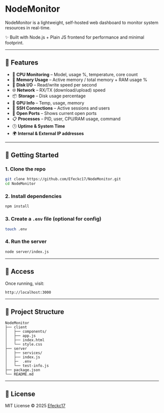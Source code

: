 # NodeMonitor

NodeMonitor is a lightweight, self-hosted web dashboard to monitor system resources in real-time.

✨ Built with Node.js + Plain JS frontend for performance and minimal footprint.

---

## 🔧 Features

- 🧠 **CPU Monitoring** – Model, usage %, temperature, core count
- 🧊 **Memory Usage** – Active memory / total memory + RAM usage %
- 💽 **Disk I/O** – Read/write speed per second
- 🌐 **Network** – RX/TX (download/upload) speed
- 📦 **Storage** – Disk usage percentage
- 🧯 **GPU Info** – Temp, usage, memory
- 🔐 **SSH Connections** – Active sessions and users
- 🚪 **Open Ports** – Shows current open ports
- 📋 **Processes** – PID, user, CPU/RAM usage, command
- 🕒 **Uptime & System Time**
- 🌍 **Internal & External IP addresses**

---

## 🚀 Getting Started

### 1. Clone the repo

```bash
git clone https://github.com/Efeckc17/NodeMonitor.git
cd NodeMonitor
```

### 2. Install dependencies

```bash
npm install
```

### 3. Create a `.env` file (optional for config)

```bash
touch .env
```

### 4. Run the server

```bash
node server/index.js
```

---

## 📡 Access

Once running, visit:

```
http://localhost:3000
```

---

## 📁 Project Structure

```
NodeMonitor
├── client
│   ├── components/
│   ├── app.js
│   ├── index.html
│   └── style.css
├── server
│   ├── services/
│   ├── index.js
│   ├─  .env
│   └── test-info.js
├── package.json
└── README.md
```

---

## 📜 License

MIT License © 2025 [Efeckc17](https://github.com/Efeckc17)
